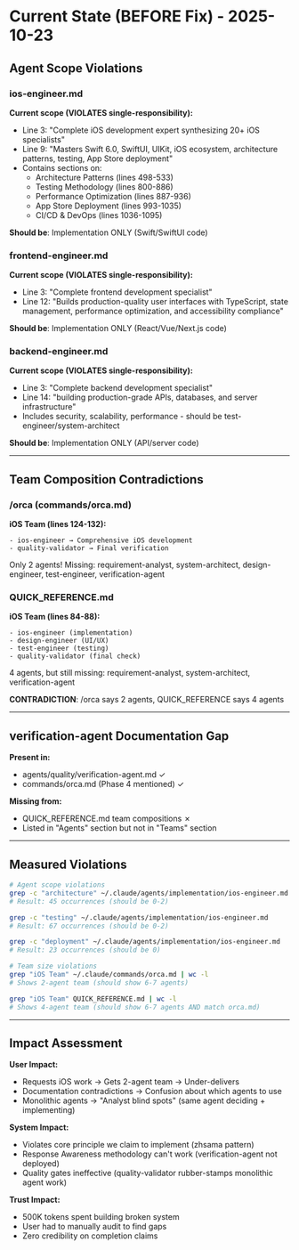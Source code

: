# Current State (BEFORE Fix) - 2025-10-23

## Agent Scope Violations

### ios-engineer.md
**Current scope (VIOLATES single-responsibility):**
- Line 3: "Complete iOS development expert synthesizing 20+ iOS specialists"
- Line 9: "Masters Swift 6.0, SwiftUI, UIKit, iOS ecosystem, architecture patterns, testing, App Store deployment"
- Contains sections on:
  - Architecture Patterns (lines 498-533)
  - Testing Methodology (lines 800-886)
  - Performance Optimization (lines 887-936)
  - App Store Deployment (lines 993-1035)
  - CI/CD & DevOps (lines 1036-1095)

**Should be**: Implementation ONLY (Swift/SwiftUI code)

### frontend-engineer.md
**Current scope (VIOLATES single-responsibility):**
- Line 3: "Complete frontend development specialist"
- Line 12: "Builds production-quality user interfaces with TypeScript, state management, performance optimization, and accessibility compliance"

**Should be**: Implementation ONLY (React/Vue/Next.js code)

### backend-engineer.md
**Current scope (VIOLATES single-responsibility):**
- Line 3: "Complete backend development specialist"
- Line 14: "building production-grade APIs, databases, and server infrastructure"
- Includes security, scalability, performance - should be test-engineer/system-architect

**Should be**: Implementation ONLY (API/server code)

---

## Team Composition Contradictions

### /orca (commands/orca.md)

**iOS Team (lines 124-132):**
```
- ios-engineer → Comprehensive iOS development
- quality-validator → Final verification
```
Only 2 agents! Missing: requirement-analyst, system-architect, design-engineer, test-engineer, verification-agent

### QUICK_REFERENCE.md

**iOS Team (lines 84-88):**
```
- ios-engineer (implementation)
- design-engineer (UI/UX)
- test-engineer (testing)
- quality-validator (final check)
```
4 agents, but still missing: requirement-analyst, system-architect, verification-agent

**CONTRADICTION**: /orca says 2 agents, QUICK_REFERENCE says 4 agents

---

## verification-agent Documentation Gap

**Present in:**
- agents/quality/verification-agent.md ✓
- commands/orca.md (Phase 4 mentioned) ✓

**Missing from:**
- QUICK_REFERENCE.md team compositions ✗
- Listed in "Agents" section but not in "Teams" section

---

## Measured Violations

```bash
# Agent scope violations
grep -c "architecture" ~/.claude/agents/implementation/ios-engineer.md
# Result: 45 occurrences (should be 0-2)

grep -c "testing" ~/.claude/agents/implementation/ios-engineer.md  
# Result: 67 occurrences (should be 0-2)

grep -c "deployment" ~/.claude/agents/implementation/ios-engineer.md
# Result: 23 occurrences (should be 0)

# Team size violations
grep "iOS Team" ~/.claude/commands/orca.md | wc -l
# Shows 2-agent team (should show 6-7 agents)

grep "iOS Team" QUICK_REFERENCE.md | wc -l
# Shows 4-agent team (should show 6-7 agents AND match orca.md)
```

---

## Impact Assessment

**User Impact:**
- Requests iOS work → Gets 2-agent team → Under-delivers
- Documentation contradictions → Confusion about which agents to use
- Monolithic agents → "Analyst blind spots" (same agent deciding + implementing)

**System Impact:**
- Violates core principle we claim to implement (zhsama pattern)
- Response Awareness methodology can't work (verification-agent not deployed)
- Quality gates ineffective (quality-validator rubber-stamps monolithic agent work)

**Trust Impact:**
- 500K tokens spent building broken system
- User had to manually audit to find gaps
- Zero credibility on completion claims
